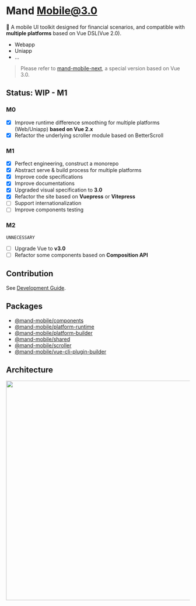 # Mand Mobile@3.0

🐡 A mobile UI toolkit designed for financial scenarios, and compatible with **multiple platforms** based on Vue DSL(Vue 2.0).

* Webapp
* Uniapp
* ...

> Please refer to [mand-mobile-next](https://github.com/mand-mobile/mand-mobile-next), a special version based on Vue 3.0.

## Status: WIP - M1

### M0

- [x] Improve runtime difference smoothing for multiple platforms (Web/Uniapp) **based on Vue 2.x**
- [x] Refactor the underlying scroller module based on BetterScroll

### M1

- [x] Perfect engineering, construct a monorepo
- [x] Abstract serve & build process for multiple platforms
- [x] Improve code specifications
- [x] Improve documentations
- [x] Upgraded visual specification to **3.0**
- [x] Refactor the site based on **Vuepress** or **Vitepress**
- [ ] Support internationalization
- [ ] Improve components testing

### M2

`UNNECESSARY` 

- [ ] Upgrade Vue to **v3.0**
- [ ] Refactor some components based on **Composition API**

## Contribution

See [Development Guide](./DEVELOPMENT.md).

## Packages

* [@mand-mobile/components](./packages/components)
* [@mand-mobile/platform-runtime](./packages/platform-runtime)
* [@mand-mobile/platform-builder](./packages/platform-builder)
* [@mand-mobile/shared](./packages/shared)
* [@mand-mobile/scroller](./packages/scroller)
* [@mand-mobile/vue-cli-plugin-builder](./packages/vue-cli-plugin-builder)

## Architecture

<img src="https://pt-starimg.didistatic.com/static/starimg/img/o7q8VJJY6l1594973217799.png" width="600" alt="" />